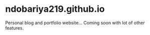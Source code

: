# ndobariya219.github.io
Personal blog and portfolio website...
Coming soon with lot of other features.
